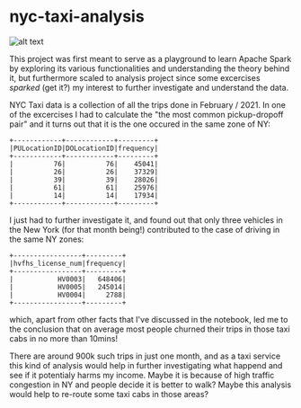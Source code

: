 # nyc-taxi-analysis

![alt text](https://productplacementblog.com/wp-content/uploads/2021/06/Manolo-Blahnik-Store-Paper-Bag-Held-by-Sarah-Jessica-Parker-as-Carrie-Bradshaw-in-Sex-and-the-City-S04E12-1-1536x864.jpg)

This project was first meant to serve as a playground to learn Apache Spark by exploring its various functionalities and understanding the theory behind it, but furthermore scaled to analysis project since some excercises *sparked* (get it?) my interest to further investigate and understand the data. 

NYC Taxi data is a collection of all the trips done in February / 2021. In one of the excercises I had to calculate the "the most common pickup-dropoff pair" and it turns out that it is the one occured in the same zone of NY:

```
+------------+------------+---------+
|PULocationID|DOLocationID|frequency|
+------------+------------+---------+
|          76|          76|    45041|
|          26|          26|    37329|
|          39|          39|    28026|
|          61|          61|    25976|
|          14|          14|    17934|
+------------+------------+---------+
```

I just had to further investigate it, and found out that only three vehicles in the New York (for that month being!) contributed to the case of driving in the same NY zones:

```
+-----------------+---------+
|hvfhs_license_num|frequency|
+-----------------+---------+
|           HV0003|   648406|
|           HV0005|   245014|
|           HV0004|     2788|
+-----------------+---------+
```

which, apart from other facts that I've discussed in the notebook, led me to the conclusion that on average most people churned their trips in those taxi cabs in no more than 10mins! 

There are around 900k such trips in just one month, and as a taxi service this kind of analysis would help in further investigating what happend and see if it potentialy harms my income. Maybe it is because of high traffic congestion in NY and people decide it is better to walk? Maybe this analysis would help to re-route some taxi cabs in those areas? 
